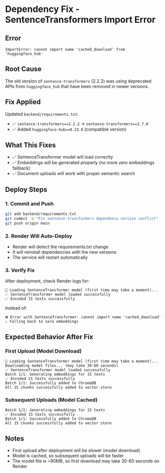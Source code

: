 # Dependency Fix - SentenceTransformers Import Error

## Error
```
ImportError: cannot import name 'cached_download' from 'huggingface_hub'
```

## Root Cause
The old version of `sentence-transformers` (2.2.2) was using deprecated APIs from `huggingface_hub` that have been removed in newer versions.

## Fix Applied
Updated `backend/requirements.txt`:
- ✅ `sentence-transformers==2.2.2` → `sentence-transformers==2.7.0`
- ✅ Added `huggingface-hub==0.23.0` (compatible version)

## What This Fixes
- ✅ SentenceTransformer model will load correctly
- ✅ Embeddings will be generated properly (no more zero embeddings fallback)
- ✅ Document uploads will work with proper semantic search

## Deploy Steps

### 1. Commit and Push
```bash
git add backend/requirements.txt
git commit -m "Fix sentence-transformers dependency version conflict"
git push origin main
```

### 2. Render Will Auto-Deploy
- Render will detect the requirements.txt change
- It will reinstall dependencies with the new versions
- The service will restart automatically

### 3. Verify Fix
After deployment, check Render logs for:
```
🔧 Loading SentenceTransformer model (first time may take a moment)...
✅ SentenceTransformer model loaded successfully
✅ Encoded 15 texts successfully
```

Instead of:
```
❌ Error with SentenceTransformer: cannot import name 'cached_download'
⚠️ Falling back to zero embeddings
```

## Expected Behavior After Fix

### First Upload (Model Download)
```
🔧 Loading SentenceTransformer model (first time may take a moment)...
Downloading model files... (may take 30-60 seconds)
✅ SentenceTransformer model loaded successfully
Batch 1/1: Generating embeddings for 15 texts
✅ Encoded 15 texts successfully
Batch 1/1: Successfully added to ChromaDB
All 15 chunks successfully added to vector store
```

### Subsequent Uploads (Model Cached)
```
Batch 1/1: Generating embeddings for 15 texts
✅ Encoded 15 texts successfully
Batch 1/1: Successfully added to ChromaDB
All 15 chunks successfully added to vector store
```

## Notes
- First upload after deployment will be slower (model download)
- Model is cached, so subsequent uploads will be faster
- The model file is ~90MB, so first download may take 30-60 seconds on Render
